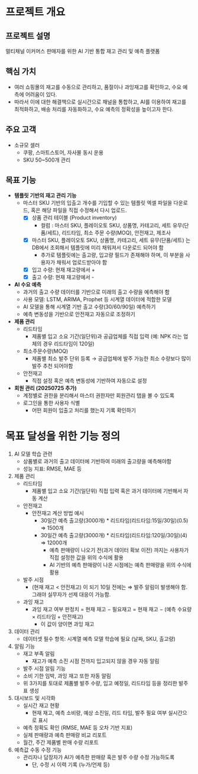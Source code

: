 # 프로젝트 개요

## 프로젝트 설명

멀티채널 이커머스 판매자를 위한 AI 기반 통합 재고 관리 및 예측 플랫폼

## 핵심 가치

- 여러 쇼핑몰의 재고를 수동으로 관리하고, 품절이나 과잉재고를 확인하고, 수요 예측에 어려움이 있다.
- 따라서 이에 대한 해결책으로 실시간으로 채널을 통합하고, AI를 이용하여 재고를 최적화하고, 배송 처리를 자동화하고, 수요 예측의 정확성을 높이고자 한다.

## 주요 고객

- 소규모 셀러
    - 쿠팡, 스마트스토어, 자사몰 동시 운용
    - SKU 50~500개 관리

## 목표 기능

- **템플릿 기반의 재고 관리 기능**
    - 마스터 SKU 기반의 입출고 개수를 기입할 수 있는 템플릿 엑셀 파일을 다운로드, 혹은 해당 파일을 직접 수정해서 다시 업로드.
        - [x]  상품 관리 테이블 (Product inventory)
            - 컬럼 : 마스터 SKU, 플레이오토 SKU, 상품명, 카테고리, 세트 유무(단품/세트), 리드타임, 최소 주문 수량(MOQ), 안전재고, 제조사
        - [x]  마스터 SKU, 플레이오토 SKU, 상품명, 카테고리, 세트 유무(단품/세트) 는 DB에서 조회해서 템플릿에 미리 채워져서 다운로드 되어야 함
            - 추가로 템플릿에는 출고량, 입고량 필드가 존재해야 하며, 이 부분을 사용자가 채워서 업로드받아야 함
        - [x]  입고 수량: 현재 재고량에서 +
        - [x]  출고 수량: 현재 재고량에서 -
- **AI 수요 예측**
    - 과거의 출고 수량 데이터를 기반으로 미래의 출고 수량을 예측해야 함
    - 사용 모델: LSTM, ARIMA, Prophet 등 시계열 데이터에 적합한 모델
    - AI 모델을 통해 시계열 기반 출고 수량(30/60/90일) 예측하기
    - 예측 변동성을 기반으로 안전재고 자동으로 조정하기
- **제품 관리**
    - 리드타임
        - 제품별 입고 소요 기간(일단위)과 공급업체를 직접 입력 (예: NPK 라는 업체의 경우 리드타임이 120일)
    - 최소주문수량(MOQ)
        - 제품별 최소 발주 단위 등록 → 공급업체에 발주 가능한 최소 수량보다 많이 발주 추천 되어야함
    - 안전재고
        - 직접 설정 혹은 예측 변동성에 기반하여 자동으로 설정
- **회원 관리 (20250725 추가)**
    - 계정별로 권한을 분리해서 마스터 권한자만 회원관리 탭을 볼 수 있도록
    - 로그인을 통한 사용자 식별
        - 어떤 회원이 입출고 처리를 했는지 기록 확인하기

# 목표 달성을 위한 기능 정의

1. AI 모델 학습 관련
    - 상품별로 과거의 출고 데이터에 기반하여 미래의 출고량을 예측해야함
    - 성능 지표: RMSE, MAE 등
2. 제품 관리
    - 리드타임
        - 제품별 입고 소요 기간(일단위) 직접 입력 혹은 과거 데이터에 기반해서 자동 계산
    - 안전재고
        - 안전재고 계산 방법 예시
            - 30일간 예측 출고량(3000개) * 리드타임(리드타임:15일/30일)(0.5) ⇒ 1500개
            - 30일간 예측 출고량(3000개) * 리드타임(리드타임:120일/30일)(4) ⇒ 12000개
                - 예측 판매량이 나오기 전(과거 데이터 확보 이전) 까지는 사용자가 직접 설정한 값을 위의 수식에 활용
                - AI 기반의 예측 판매량이 나온 시점에는 예측 판매량을 위의 수식에 활용
    - 발주 시점
        - (현재 재고 < 안전재고) 이 되기 10일 전에는 ⇒ 발주 알림이 발생해야 함. 그래야 실무자가 선제 대응이 가능함.
    - 과잉 재고
        - 과잉 재고 여부 판정치 = 현재 재고 − 필요재고 = 현재 재고 − (예측 수요량 × 리드타임 + 안전재고)
            - 이 값이 양이면 과잉 재고
3. 데이터 관리
    - 데이터셋 필수 항목: 시계열 예측 모델 학습에 필요 (날짜, SKU, 출고량)
4. 알림 기능
    - 재고 부족 알림
        - 재고가 예측 소진 시점 전까지 입고되지 않을 경우 자동 알림
    - 발주 시점 알림 기능
    - 소비 기한 임박, 과잉 재고 또한 자동 알림
    - 위 3가지를 토대로 제품별 발주 수량, 입고 예정일, 리드타임 등을 정리한 발주표 생성
5. 대시보드 및 시각화
    - 실시간 재고 현황
        - 현재 재고, 예측 소비량, 예상 소진일, 리드 타임, 발주 필요 여부 실시간으로 표시
    - 예측 정확도 확인 (RMSE, MAE 등 오차 기반 지표)
    - 실제 판매량과 예측 판매량 비교 리포트
    - 월간, 주간 제품별 판매 수량 리포트
6. 예측값 수동 수정 기능
    - 관리자나 담장자가 AI가 예측한 판매량 혹은 발주 수량 수정 가능하도록
        - 단, 수정 시 이력 기록 (누가/언제 등)